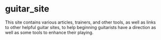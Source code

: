 # guitar_site

This site contains various articles, trainers, and other tools, as
well as links to other helpful guitar sites, to help beginning guitarists
have a direction as well as some tools to enhance their playing.